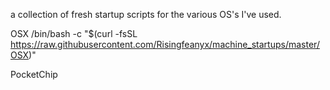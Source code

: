 a collection of fresh startup scripts for the various OS's I've used.


OSX
/bin/bash -c "$(curl -fsSL https://raw.githubusercontent.com/Risingfeanyx/machine_startups/master/OSX)"

PocketChip
